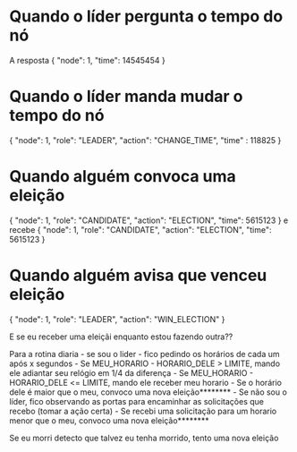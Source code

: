 # Quando o líder pergunta o tempo do nó
A resposta
{
    "node": 1,
    "time": 14545454
}

# Quando o líder manda mudar o tempo do nó
{
    "node": 1,
    "role": "LEADER",
    "action": "CHANGE_TIME",
    "time" : 118825
}


# Quando alguém convoca uma eleição
{
    "node": 1,
    "role": "CANDIDATE",
    "action": "ELECTION",
    "time": 5615123
}
e recebe 
{
    "node": 1,
    "role": "CANDIDATE",
    "action": "ELECTION",
    "time": 5615123
}
# Quando alguém avisa que venceu eleição
{
    "node": 1,
    "role": "LEADER",
    "action": "WIN_ELECTION"
}

E se eu receber uma eleiçãi enquanto estou fazendo outra??


Para a rotina diaria
    - se sou o lider
        - fico pedindo os horários de cada um após x segundos
        - Se MEU_HORARIO - HORARIO_DELE > LIMITE, mando ele adiantar seu relógio em 1/4 da diferença
        - Se MEU_HORARIO - HORARIO_DELE <= LIMITE, mando ele receber meu horario
        - Se o horário dele é maior que o meu, convoco uma nova eleição********
    - Se não sou o líder, fico observando as portas para encaminhar as solicitações que recebo (tomar a ação certa)
        - Se recebi uma solicitação para um horario menor que o meu, convoco uma nova eleição********

Se eu morri detecto que talvez eu tenha morrido, tento uma nova eleição